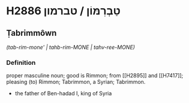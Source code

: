 # H2886 טַבְרִמּוֹן / טברמון

## Ṭabrimmôwn

_(tab-rim-mone' | tahb-rim-MONE | tahv-ree-MONE)_

### Definition

proper masculine noun; good is Rimmon; from [[H2895]] and [[H7417]]; pleasing (to) Rimmon; Tabrimmon, a Syrian; Tabrimmon.

- the father of Ben-hadad I, king of Syria
